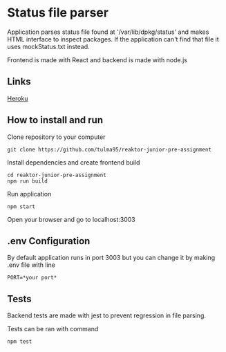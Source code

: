 # Status file parser

Application parses status file found at '/var/lib/dpkg/status' and makes HTML interface to inspect packages. If the application can't find that file it uses mockStatus.txt instead.

Frontend is made with React and backend is made with node.js

## Links

[Heroku](https://limitless-wave-90268.herokuapp.com/)

## How to install and run

Clone repository to your computer

```
git clone https://github.com/tulma95/reaktor-junior-pre-assignment
```

Install dependencies and create frontend build

```
cd reaktor-junior-pre-assignment
npm run build
```

Run application
```
npm start
```

Open your browser and go to localhost:3003

## .env Configuration
By default application runs in port 3003 but you can change it by making .env file with line 
```
PORT=*your port*
```

## Tests
Backend tests are made with jest to prevent regression in file parsing. 

Tests can be ran with command
```
npm test
```
